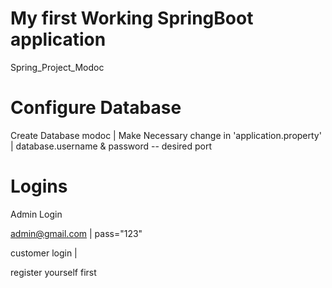 # My first Working SpringBoot application 
Spring_Project_Modoc

# Configure Database
Create Database modoc |
Make Necessary change in 'application.property' |
database.username & password --
desired port 

# Logins
Admin Login

admin@gmail.com | 
pass="123"

customer login | 

register yourself first
